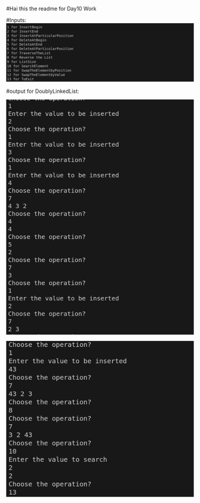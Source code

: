 #Hai this the readme for Day10 Work

#Inputs:
![Alt text](https://github.com/Sriharyi/Assignments/blob/main/JavaProgramming/Day10/images/Screenshot%20from%202023-09-14%2010-36-11.png)

#output for DoublyLinkedList:

![Alt text](https://github.com/Sriharyi/Assignments/blob/main/JavaProgramming/Day10/images/Screenshot%20from%202023-09-14%2010-37-18.png)

![Alt text](https://github.com/Sriharyi/Assignments/blob/main/JavaProgramming/Day10/images/Screenshot%20from%202023-09-14%2010-37-39.png)


